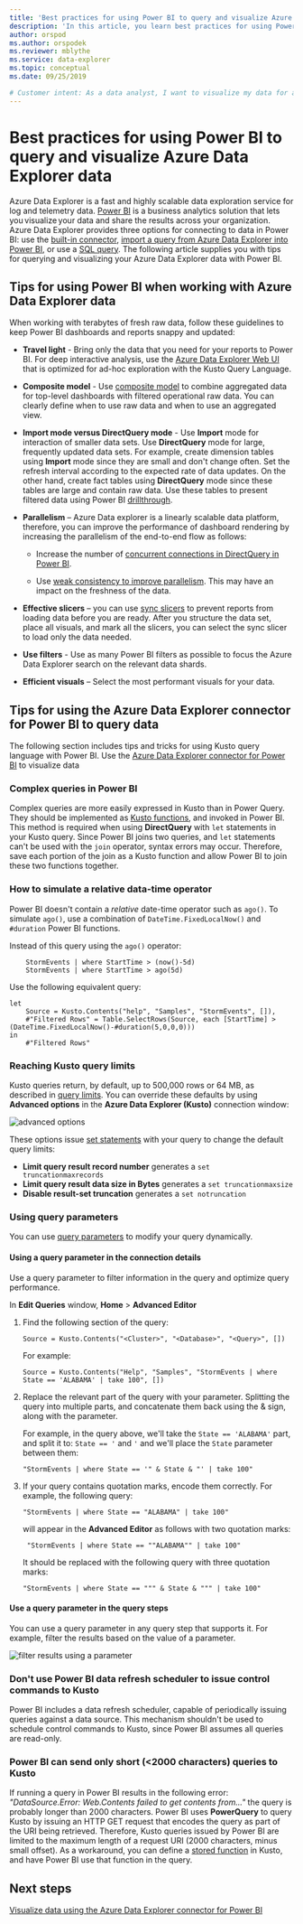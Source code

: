 ```yaml
---
title: 'Best practices for using Power BI to query and visualize Azure Data Explorer data'
description: 'In this article, you learn best practices for using Power BI to query and visualize Azure Data Explorer data.'
author: orspod
ms.author: orspodek
ms.reviewer: mblythe
ms.service: data-explorer
ms.topic: conceptual
ms.date: 09/25/2019

# Customer intent: As a data analyst, I want to visualize my data for additional insights using Power BI.
---
```


# Best practices for using Power BI to query and visualize Azure Data Explorer data

Azure Data Explorer is a fast and highly scalable data exploration service for log and telemetry data. [Power BI](https://docs.microsoft.com/power-bi/) is a business analytics solution that lets you visualize your data and share the results across your organization. Azure Data Explorer provides three options for connecting to data in Power BI: use the [built-in connector](power-bi-connector.md), [import a query from Azure Data Explorer into Power BI](power-bi-imported-query.md), or use a [SQL query](power-bi-sql-query.md). The following article supplies you with tips for querying and visualizing your Azure Data Explorer data with Power BI. 

## Tips for using Power BI when working with Azure Data Explorer data

When working with terabytes of fresh raw data, follow these guidelines to keep Power BI dashboards and reports snappy and updated:

* **Travel light** - Bring only the data that you need for your reports to Power BI. For deep interactive analysis, use the [Azure Data Explorer Web UI](web-query-data.md) that is optimized for ad-hoc exploration with the Kusto Query Language.

* **Composite model** - Use [composite model](https://docs.microsoft.com/power-bi/desktop-composite-models) to combine aggregated data for top-level dashboards with filtered operational raw data. You can clearly define when to use raw data and when to use an aggregated view. 

* **Import mode versus DirectQuery mode** - Use **Import** mode for interaction of smaller data sets. Use **DirectQuery** mode for large, frequently updated data sets. For example, create dimension tables using **Import** mode since they are small and don't change often. Set the refresh interval according to the expected rate of data updates. On the other hand, create fact tables using **DirectQuery** mode since these tables are large and contain raw data. Use these tables to present filtered data using Power BI [drillthrough](https://docs.microsoft.com/power-bi/desktop-drillthrough).

* **Parallelism** – Azure Data explorer is a linearly scalable data platform, therefore, you can improve the performance of dashboard rendering by increasing the parallelism of the end-to-end flow as follows:

   * Increase the number of [concurrent connections in DirectQuery in Power BI](https://docs.microsoft.com/power-bi/desktop-directquery-about#maximum-number-of-connections-option-for-directquery).

   * Use [weak consistency to improve parallelism](/azure/kusto/concepts/queryconsistency). This may have an impact on the freshness of the data.

* **Effective slicers** – you can use [sync slicers](https://docs.microsoft.com/power-bi/visuals/power-bi-visualization-slicers#sync-and-use-slicers-on-other-pages) to prevent reports from loading data before you are ready. After you structure the data set, place all visuals, and mark all the slicers, you can select the sync slicer to load only the data needed.

* **Use filters** - Use as many Power BI filters as possible to focus the Azure Data Explorer search on the relevant data shards.

* **Efficient visuals** – Select the most performant visuals for your data.

## Tips for using the Azure Data Explorer connector for Power BI to query data

The following section includes tips and tricks for using Kusto query language with Power BI. Use the [Azure Data Explorer connector for Power BI](power-bi-connector.md) to visualize data

### Complex queries in Power BI

Complex queries are more easily expressed in Kusto than in Power Query. They should be implemented as [Kusto functions](/azure/kusto/query/functions), and invoked in Power BI. This method is required when using **DirectQuery** with `let` statements in your Kusto query. Since Power BI joins two queries, and `let` statements can't be used with the `join` operator, syntax errors may occur. Therefore, save each portion of the join as a Kusto function and allow Power BI to join these two functions together.

### How to simulate a relative data-time operator

Power BI doesn't contain a *relative* date-time operator such as `ago()`.
To simulate `ago()`, use a combination of `DateTime.FixedLocalNow()` and `#duration` Power BI functions.

Instead of this query using the `ago()` operator:

```kusto
    StormEvents | where StartTime > (now()-5d)
    StormEvents | where StartTime > ago(5d)
``` 

Use the following equivalent query:

```powerquery-m
let
    Source = Kusto.Contents("help", "Samples", "StormEvents", []),
    #"Filtered Rows" = Table.SelectRows(Source, each [StartTime] > (DateTime.FixedLocalNow()-#duration(5,0,0,0)))
in
    #"Filtered Rows"
```

### Reaching Kusto query limits 

Kusto queries return, by default, up to 500,000 rows or 64 MB, as described in [query limits](/azure/kusto/concepts/querylimits). You can override these defaults by using **Advanced options** in the  **Azure Data Explorer (Kusto)** connection window:

![advanced options](media/power-bi-best-practices/advanced-options.png)

These options issue [set statements](/azure/kusto/query/setstatement) with your query to change the default query limits:

  * **Limit query result record number** generates a `set truncationmaxrecords`
  * **Limit query result data size in Bytes** generates a `set truncationmaxsize`
  * **Disable result-set truncation** generates a `set notruncation`

### Using query parameters

You can use [query parameters](/azure/kusto/query/queryparametersstatement) to modify your query dynamically. 

#### Using a query parameter in the connection details

Use a query parameter to filter information in the query and optimize query performance.
 
In **Edit Queries** window, **Home** > **Advanced Editor**

1. Find the following section of the query:

    ```powerquery-m
    Source = Kusto.Contents("<Cluster>", "<Database>", "<Query>", [])
    ```
   
   For example:

    ```powerquery-m
    Source = Kusto.Contents("Help", "Samples", "StormEvents | where State == 'ALABAMA' | take 100", [])
    ```

1. Replace the relevant part of the query with your parameter. Splitting the query into multiple parts, and concatenate them back using the & sign, along with the parameter.

   For example, in the query above, we'll take the `State == 'ALABAMA'` part, and split it to: `State == '` and `'` and we'll place the `State` parameter between them:
   
    ```kusto
    "StormEvents | where State == '" & State & "' | take 100"
    ```

1. If your query contains quotation marks, encode them correctly. For example, the following query: 

   ```kusto
   "StormEvents | where State == "ALABAMA" | take 100" 
   ```

   will appear in the **Advanced Editor** as follows with two quotation marks:

   ```kusto
    "StormEvents | where State == ""ALABAMA"" | take 100"
   ```

   It should be replaced with the following query with three quotation marks:

   ```kusto
   "StormEvents | where State == """ & State & """ | take 100"
   ```

#### Use a query parameter in the query steps

You can use a query parameter in any query step that supports it. For example, filter the results based on the value of a parameter.

![filter results using a parameter](media/power-bi-best-practices/filter-using-parameter.png)

### Don't use Power BI data refresh scheduler to issue control commands to Kusto

Power BI includes a data refresh scheduler, capable of periodically issuing
queries against a data source. This mechanism shouldn't be used to schedule control commands to Kusto, since Power BI assumes all queries are read-only.

### Power BI can send only short (&lt;2000 characters) queries to Kusto

If running a query in Power BI results in the following error:
 _"DataSource.Error: Web.Contents failed to get contents from..."_
the query is probably longer than 2000 characters. Power BI uses **PowerQuery** to query Kusto by issuing an HTTP GET request that encodes the query as part of the URI being retrieved. Therefore, Kusto queries issued by Power BI are limited to the maximum length of
a request URI (2000 characters, minus small offset). As a workaround, you can
define a [stored function](/azure/kusto/query/schema-entities/stored-functions) in Kusto,
and have Power BI use that function in the query.

## Next steps

[Visualize data using the Azure Data Explorer connector for Power BI](power-bi-connector.md)




